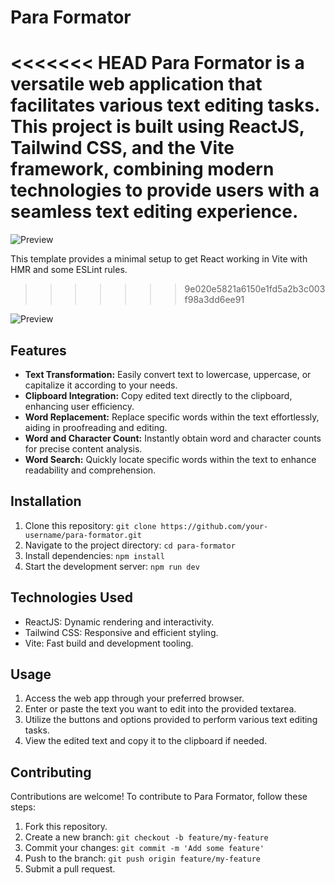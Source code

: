# Para Formator

<<<<<<< HEAD
Para Formator is a versatile web application that facilitates various text editing tasks. This project is built using ReactJS, Tailwind CSS, and the Vite framework, combining modern technologies to provide users with a seamless text editing experience.
=======
![Preview](https://github.com/ABHISHEK-SIN-GH/Para-Formatter/assets/66122148/553b8fbd-e6c1-4ad3-b4ee-994907c2f149)

This template provides a minimal setup to get React working in Vite with HMR and some ESLint rules.
>>>>>>> 9e020e5821a6150e1fd5a2b3c003f98a3dd6ee91

![Preview](https://github.com/ABHISHEK-SIN-GH/Para-Formatter/assets/66122148/553b8fbd-e6c1-4ad3-b4ee-994907c2f149)

## Features

- **Text Transformation:** Easily convert text to lowercase, uppercase, or capitalize it according to your needs.
- **Clipboard Integration:** Copy edited text directly to the clipboard, enhancing user efficiency.
- **Word Replacement:** Replace specific words within the text effortlessly, aiding in proofreading and editing.
- **Word and Character Count:** Instantly obtain word and character counts for precise content analysis.
- **Word Search:** Quickly locate specific words within the text to enhance readability and comprehension.

## Installation

1. Clone this repository: `git clone https://github.com/your-username/para-formator.git`
2. Navigate to the project directory: `cd para-formator`
3. Install dependencies: `npm install`
4. Start the development server: `npm run dev`

## Technologies Used

- ReactJS: Dynamic rendering and interactivity.
- Tailwind CSS: Responsive and efficient styling.
- Vite: Fast build and development tooling.

## Usage

1. Access the web app through your preferred browser.
2. Enter or paste the text you want to edit into the provided textarea.
3. Utilize the buttons and options provided to perform various text editing tasks.
4. View the edited text and copy it to the clipboard if needed.

## Contributing

Contributions are welcome! To contribute to Para Formator, follow these steps:

1. Fork this repository.
2. Create a new branch: `git checkout -b feature/my-feature`
3. Commit your changes: `git commit -m 'Add some feature'`
4. Push to the branch: `git push origin feature/my-feature`
5. Submit a pull request.